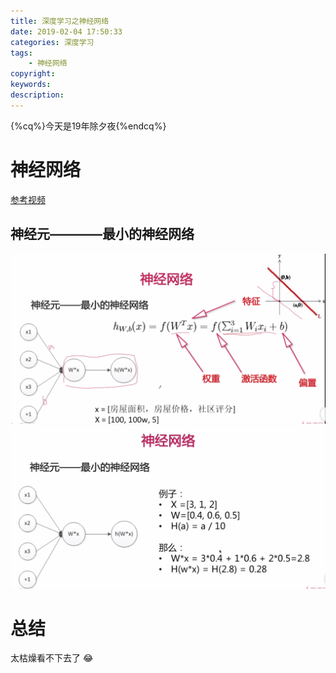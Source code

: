 ```yaml
---
title: 深度学习之神经网络
date: 2019-02-04 17:50:33
categories: 深度学习
tags:
    - 神经网络
copyright:
keywords:
description:
---
```

{%cq%}今天是19年除夕夜{%endcq%}
<!--more-->
# 神经网络

[参考视频](https://www.imooc.com/video/18099)

## 神经元————最小的神经网络
<img src="/img/nerve.png">
<img src="/img/nerve1.png">

# 总结
太枯燥看不下去了 😂